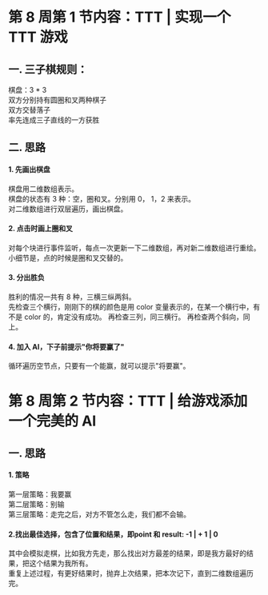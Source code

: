 # 第 8 周第 1 节内容：TTT | 实现一个 TTT 游戏
## 一. 三子棋规则：  
棋盘：3 * 3  
双方分别持有圆圈和叉两种棋子  
双方交替落子  
率先连成三子直线的一方获胜

## 二. 思路
#### 1. 先画出棋盘 
棋盘用二维数组表示。  
棋盘的状态有 3 种：空，圈和叉。分别用 0， 1，2 来表示。  
对二维数组进行双层遍历，画出棋盘。

#### 2. 点击时画上圈和叉
对每个块进行事件监听，每点一次更新一下二维数组，再对新二维数组进行重绘。  
小细节是，点的时候是圈和叉交替的。

#### 3. 分出胜负
胜利的情况一共有 8 种，三横三纵两斜。  
先检查三个横行，刚刚下的棋的颜色是用 color 变量表示的，在某一个横行中，有不是 color 的，肯定没有成功。
再检查三列，同三横行。
再检查两个斜向，同上。

#### 4. 加入 AI，下子前提示"你将要赢了"
循环遍历空节点，只要有一个能赢，就可以提示"将要赢"。


# 第 8 周第 2 节内容：TTT | 给游戏添加一个完美的 AI
## 一. 思路
#### 1. 策略
第一层策略：我要赢  
第二层策略：别输  
第三层策略：走完之后，对方不管怎么走，我们都不会输。

#### 2.找出最佳选择，包含了位置和结果，即point 和 result: -1 | + 1 | 0
其中会模拟走棋，比如我方先走，那么找出对方最差的结果，即是我方最好的结果，把这个结果为我所有。  
重复上述过程，有更好结果时，抛弃上次结果，把本次记下，直到二维数组遍历完。



